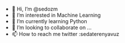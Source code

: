 - 👋 Hi, I’m @sedozm
- 👀 I’m interested in Machine Learning
- 🌱 I’m currently learning Python
- 💞️ I’m looking to collaborate on ...
- 📫 How to reach me twitter :sedaterenyavuz

<!---
sedozm/sedozm is a ✨ special ✨ repository because its `README.md` (this file) appears on your GitHub profile.
You can click the Preview link to take a look at your changes.
--->
